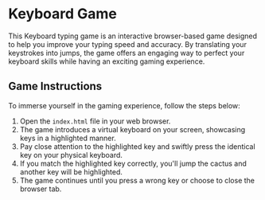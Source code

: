 # Keyboard Game
This Keyboard typing game is an interactive browser-based game designed to help you improve your typing speed and accuracy. By translating your keystrokes into jumps, the game offers an engaging way to perfect your keyboard skills while having an exciting gaming experience.

## Game Instructions

To immerse yourself in the gaming experience, follow the steps below:

1. Open the `index.html` file in your web browser.
2. The game introduces a virtual keyboard on your screen, showcasing keys in a highlighted manner.
3. Pay close attention to the highlighted key and swiftly press the identical key on your physical keyboard.
4. If you match the highlighted key correctly, you'll jump the cactus and another key will be highlighted.
5. The game continues until you press a wrong key or choose to close the browser tab.
